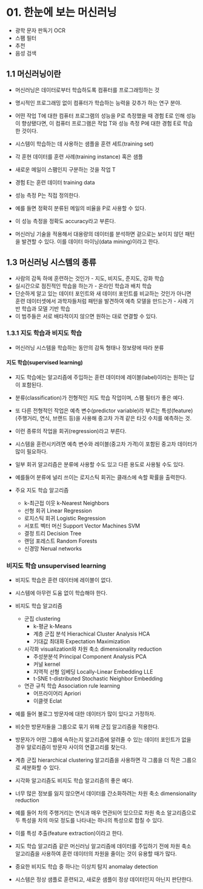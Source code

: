 # 01. 한눈에 보는 머신러닝

- 광학 문자 판독기 OCR
- 스팸 필터
- 추천
- 음성 검색

## 1.1 머신러닝이란

- 머신러닝은 데이터로부터 학습하도록 컴퓨터를 프로그래밍하는 것
- 명시적인 프로그래밍 없이 컴퓨터가 학습하는 능력을 갖추가 하는 연구 분야.
- 어떤 작업 T에 대한 컴퓨터 프로그램의 성능을 P로 측정했을 때 경험 E로 인해 성능이 향상됐다면, 이 컴퓨터 프로그램은 작업 T와 성능 측정 P에 대한 경험 E로 학습한 것이다.

- 시스템이 학습하는 데 사용하는 샘플을 훈련 세트(training set)
- 각 훈현 데이터를 훈련 사례(training instance) 혹은 샘플

- 새로운 메일이 스팸인지 구분하는 것을 작업 T
- 경험 E는 훈련 데이터 training data
- 성능 측정 P는 직접 정의한다.
- 예를 들면 정확히 분류된 메일의 비율을 P로 사용할 수 있다.
- 이 성능 측정을 정확도 accuracy라고 부른다.

- 머신러닝 기술을 적용해서 대용량의 데이터를 분석하면 겉으로는 보이지 않던 패턴을 발견할 수 있다. 이를 데이터 마이닝(data mining)이라고 한다.

## 1.3 머신러닝 시스템의 종류

- 사람의 감독 하에 훈련하는 것인가 - 지도, 비지도, 준지도, 강화 학습
- 실시간으로 점진적인 학습을 하는가 - 온라인 학습과 배치 학습
- 단순하게 알고 있는 데이터 포인트와 새 데이터 포인트를 비교하는 것인가 아니면 훈련 데이터셋에서 과학자들처럼 패턴을 발견하여 예측 모델을 만드는가 - 사례 기반 학습과 모델 기반 학습
- 이 범주들은 서로 배타적이지 않으면 원하는 대로 연결할 수 있다.

### 1.3.1 지도 학습과 비지도 학습

- 머신러닝 시스템을 학습하는 동안의 감독 형태나 정보량에 따라 분류

#### 지도 학습(supervised learning)

- 지도 학습에는 알고리즘에 주입하는 훈련 데이터에 레이블(label)이라는 원하는 답이 포함된다.
- 분류(classification)가 전형적인 지도 학습 작업이며, 스팸 필터가 좋은 예다.

- 또 다른 전형적인 작업은 예측 변수(predictor variable)라 부르는 특성(feature)(주행거리, 연식, 브랜드 등)을 사용해 중고차 가격 같은 타깃 수치를 예측하는 것.
- 이런 종류의 작업을 회귀(regression)라고 부른다.
- 시스템을 훈련시키려면 예측 변수와 레이블(중고차 가격)이 포함된 중고차 데이터가 많이 필요하다.

- 일부 회귀 알고리즘은 분류에 사용할 수도 있고 다른 용도로 사용될 수도 있다.
- 예를들어 분류에 널리 쓰이는 로지스틱 회귀는 클래스에 속할 확률을 출력한다.

- 주요 지도 학습 알고리즘
  - k-최근접 이웃 k-Nearest Neighbors
  - 선형 회귀 Linear Regression
  - 로지스틱 회귀 Logistic Regression
  - 서포트 벡터 머신 Support Vector Machines SVM
  - 결정 트리 Decision Tree
  - 랜덤 포레스트 Random Forests
  - 신경망 Nerual networks

### 비지도 학습 unsupervised learning

- 비지도 학습은 훈련 데이터에 레이블이 없다.
- 시스템에 아무런 도움 없이 학습해야 한다.

- 비지도 학습 알고리즘
  - 군집 clustering
    - k-평균 k-Means
    - 계층 군집 분석 Hierachical Cluster Analysis HCA
    - 기대값 최대화 Expectation Maximization
  - 시각화 visualization와 차원 축소 dimensionality reduction
    - 주성분분석 Principal Component Analysis PCA
    - 커널 kernel
    - 지역적 선형 임베딩 Locally-Linear Embedding LLE
    - t-SNE t-distributed Stochastic Neighbor Embedding
  - 연관 규칙 학습 Association rule learning
    - 어프라이어리 Apriori
    - 이클렛 Eclat

- 예를 들어 불로그 방문자에 대한 데이터가 많이 있다고 가정하자.
- 비슷한 방문자들을 그룹으로 묶기 위해 군집 알고리즘을 적용한다.
- 방문자가 어떤 그룹에 속하는지 알고리즘에 알려줄 수 있는 데이터 포인트가 없을 경우 알로리즘이 방문자 사이의 연결고리를 찾는다.
- 계층 군집 hierarchical clustering 알고리즘을 사용하면 각 그룹을 더 작은 그룹으로 세분화할 수 있다.

- 시각화 알고리즘도 비지도 학습 알고리즘의 좋은 예다.

- 너무 많은 정보를 잃지 않으면서 데이터를 간소화하려는 차원 축소 dimensionality reduction
- 예를 들어 차의 주행거리는 연식과 매우 연관되어 있으므로 차원 축소 알고리즘으로 두 특성을 차의 마모 정도를 나타내는 하나의 특성으로 합칠 수 있다.
- 이를 특성 추출(feature extraction)이라고 한다.

- 지도 학습 알고리즘 같은 머신러닝 알고리즘에 데이터를 주입하기 전에 차원 축소 알고리즘을 사용하여 훈련 데이터의 차원을 줄이는 것이 유용할 때가 많다.

- 중요한 비지도 학습 중 하나는 이상치 탐지 anomalay detection
- 시스템은 정상 샘플로 훈련되고, 새로운 샘플이 정상 데이터인지 아닌지 판단한다.

